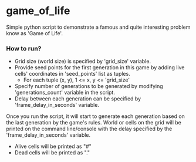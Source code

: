 # game_of_life
Simple python script to demonstrate a famous and quite interesting problem know as 'Game of Life'.

### How to run?
- Grid size (world size) is specified by 'grid_size' variable.
- Provide seed points for the first generation in this game by adding live cells' coordinates in 'seed_points' list as tuples.
  - For each tuple (x, y), 1 <= x, y <= 'grid_size'
- Specify number of generations to be generated by modifying 'generations_count' variable in the script.
- Delay between each generation can be specified by 'frame_delay_in_seconds' variable.

Once you run the script, it will start to generate each generation based on the last generation by the game's rules. World or cells on the grid will be printed on the command line/console with the delay specified by the 'frame_delay_in_seconds' variable.
- Alive cells will be printed as "#"
- Dead cells will be printed as "."
